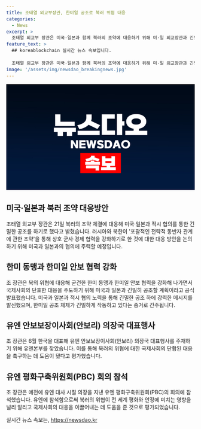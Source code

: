 ```yaml
---
title: 조태열 외교부장관, 한미일 공조로 북러 위협 대응
categories:
  - News
excerpt: >
  조태열 외교부 장관은 미국·일본과 함께 북러의 조약에 대응하기 위해 미·일 외교장관과 긴밀히 협의했다고 전했습니다. 이에 따라 한미 동맹과 한미일 안보 협력을 강화하고 국제사회에 강력한 메시지를 전달하기로 했다고 강조했습니다. 이에 미·일 외교장관의 긴급 통화는 한미일 공조 체제가 긴밀하게 작동한다는 증거로 해석되고 있습니다. 또한 조 장관은 북러의 위협에 대해 국제사회의 단합된 대응을 이끄는 데 기여했다고 평가했습니다.
feature_text: >
  ## koreablockchain 실시간 뉴스 속보입니다.

  조태열 외교부 장관은 미국·일본과 함께 북러의 조약에 대응하기 위해 미·일 외교장관과 긴밀히 협의했다고 전했습니다. 이에 따라 한미 동맹과 한미일 안보 협력을 강화하고 국제사회에 강력한 메시지를 전달하기로 했다고 강조했습니다. 이에 미·일 외교장관의 긴급 통화는 한미일 공조 체제가 긴밀하게 작동한다는 증거로 해석되고 있습니다. 또한 조 장관은 북러의 위협에 대해 국제사회의 단합된 대응을 이끄는 데 기여했다고 평가했습니다.
image: '/assets/img/newsdao_breakingnews.jpg'
---
```


<p><img src="/assets/img/newsdao_breakingnews.jpg" alt="koreablockchain 속보" /></p>

<h2 data-ke-size="size26">미국·일본과 북러 조약 대응방안</h2>

<p data-ke-size="size16">조태열 외교부 장관은 21일 북러의 조약 체결에 대응해 미국·일본과 적시 협의를 통한 긴밀한 공조를 하기로 했다고 밝혔습니다. 러시아와 북한이 '포괄적인 전략적 동반자 관계에 관한 조약'을 통해 상호 군사·경제 협력을 강화하기로 한 것에 대한 대응 방안을 논의하기 위해 미국과 일본과의 협의에 주력할 예정입니다.</p>

<h2 data-ke-size="size26">한미 동맹과 한미일 안보 협력 강화</h2>

<p data-ke-size="size16">조 장관은 북의 위협에 대응해 굳건한 한미 동맹과 한미일 안보 협력을 강화해 나가면서 국제사회의 단호한 대응을 주도하기 위해 미국과 일본과 긴밀히 공조할 계획이라고 공식 발표했습니다. 미국과 일본과 적시 협의 노력을 통해 긴밀한 공조 하에 강력한 메시지를 발신했으며, 한미일 공조 체제가 긴밀하게 작동하고 있다는 증거로 간주됩니다.</p>

<h2 data-ke-size="size26">유엔 안보보장이사회(안보리) 의장국 대표행사</h2>

<p data-ke-size="size16">조 장관은 6월 한국을 대표해 유엔 안보보장이사회(안보리) 의장국 대표행사를 주재하기 위해 유엔본부를 찾았습니다. 이를 통해 북러의 위협에 대한 국제사회의 단합된 대응을 촉구하는 데 도움이 됐다고 평가했습니다.</p>

<h2 data-ke-size="size26">유엔 평화구축위원회(PBC) 회의 참석</h2>

<p data-ke-size="size16">조 장관은 예전에 유엔 대사 시절 의장을 지낸 유엔 평화구축위원회(PBC)의 회의에 참석했습니다. 유엔에 참석함으로써 북러의 위협이 전 세계 평화와 안정에 미치는 영향을 널리 알리고 국제사회의 대응을 이끌어내는 데 도움을 준 것으로 평가되었습니다.</p>
실시간 뉴스 속보는, <a href="https://newsdao.kr" rel="dofollow">https://newsdao.kr</a>


